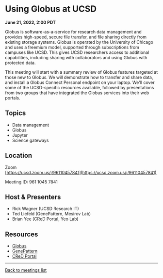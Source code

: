 # Using Globus at UCSD
**June 21, 2022, 2:00 PDT**

<div class="atcb" style="display:none;"> { "name":"Using Globus at UCSD", "description":"Organized by UCSD Research Computing & Data, see Zoom link at:<br>→ [url][https://ucsd-rcd.github.io/meetings/events/2022-06-21-Globus-at-UCSD.html[/url]", "startDate":"2022-06-21", "endDate":"2022-06-21", "startTime":"14:00", "endTime":"15:00", "location":"Zoom", "options":[ "Apple", "Google", "iCal", "Microsoft365", "Outlook.com" ], "timeZone":"America/Los_Angeles", } </div>

Globus is software-as-a-service for research data management and provides high-speed, secure file transfer, and file sharing directly from existing storage systems. Globus is operated by the University of Chicago and uses a freemium model, supported through subscriptions from campuses like UCSD. This gives UCSD researchers access to additional capabilities, including sharing with collaborators and using Globus with protected data.

This meeting will start with a summary review of Globus features targeted at those new to Globus. We will demonstrate how to transfer and share data, and install a Globus Connect Personal endpoint on your laptop. We'll cover some of the UCSD-specific resources available, followed by presentations from two groups that have integrated the Globus services into their web portals.

## Topics

* Data management
* Globus
* Jupyter
* Science gateways

## Location

Zoom<br>
[https://ucsd.zoom.us/j/96110457841](https://ucsd.zoom.us/j/96110457841)

Meeting ID: 961 1045 7841

## Host & Presenters

* Rick Wagner (UCSD Research IT)
* Ted Liefeld (GenePattern, Mesirov Lab)
* Brian Yee (CReD Portal, Yeo Lab)

## Resources

* [Globus](https://globus.org/)
* [GenePattern](https://genepattern.org)
* [CReD Portal](https://cred-portal.com/about/)

---

[Back to meetings list](/meetings/)
